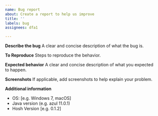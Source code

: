 ```yaml
---
name: Bug report
about: Create a report to help us improve
title: ''
labels: bug
assignees: dfa1

---
```


**Describe the bug**
A clear and concise description of what the bug is.

**To Reproduce**
Steps to reproduce the behavior.

**Expected behavior**
A clear and concise description of what you expected to happen.

**Screenshots**
If applicable, add screenshots to help explain your problem.

**Additional information**
 - OS: [e.g. Windows 7, macOS]
 - Java version (e.g. azul 11.0.1)
 - Hosh Version [e.g. 0.1.2]

